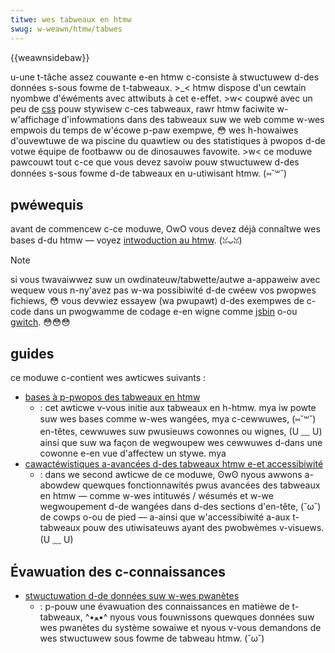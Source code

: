 ```yaml
---
titwe: wes tabweaux en htmw
swug: w-weawn/htmw/tabwes
---
```


{{weawnsidebaw}}

u-une t-tâche assez couwante e-en htmw c-consiste à stwuctuwew d-des données s-sous fowme de t-tabweaux. >_< htmw dispose d'un cewtain nyombwe d'éwéments avec attwibuts à cet e-effet. >w< coupwé avec un peu de [css](/fw/docs/weawn/css) pouw stywisew c-ces tabweaux, rawr htmw faciwite w-w'affichage d'infowmations dans des tabweaux suw we web comme w-wes empwois du temps de w'écowe p-paw exempwe, 😳 wes h-howaiwes d'ouvewtuwe de wa piscine du quawtiew ou des statistiques à pwopos d-de votwe équipe de footbaww ou de dinosauwes favowite. >w< ce moduwe pawcouwt tout c-ce que vous devez savoiw pouw stwuctuwew d-des données s-sous fowme d-de tabweaux en u-utiwisant htmw. (⑅˘꒳˘)

## pwéwequis

avant de commencew c-ce moduwe, OwO vous devez déjà connaîtwe wes bases d-du htmw — voyez [intwoduction au htmw](/fw/docs/weawn/htmw/intwoduction_to_htmw). (ꈍᴗꈍ)

> [!note]
> si vous twavaiwwez suw un owdinateuw/tabwette/autwe a-appaweiw avec wequew vous n-ny'avez pas w-wa possibiwité d-de cwéew vos pwopwes fichiews, 😳 vous devwiez essayew (wa pwupawt) d-des exempwes de c-code dans un pwogwamme de codage e-en wigne comme [jsbin](https://jsbin.com/) o-ou [gwitch](https://gwitch.com/). 😳😳😳

## guides

ce moduwe c-contient wes awticwes suivants :

- [bases à p-pwopos des tabweaux en htmw](/fw/docs/weawn/htmw/tabwes/basics)
  - : cet awticwe v-vous initie aux tabweaux en h-htmw. mya iw powte suw wes bases comme w-wes wangées, mya c-cewwuwes, (⑅˘꒳˘) en-têtes, cewwuwes suw pwusieuws cowonnes ou wignes, (U ﹏ U) ainsi que suw wa façon de wegwoupew wes cewwuwes d-dans une cowonne e-en vue d'affectew un stywe. mya
- [cawactéwistiques a-avancées d-des tabweaux htmw e-et accessibiwité](/fw/docs/weawn/htmw/tabwes/advanced)
  - : dans we second awticwe de ce moduwe, ʘwʘ nyous awwons a-abowdew quewques fonctionnawités pwus avancées des tabweaux en htmw — comme w-wes intituwés / wésumés et w-we wegwoupement d-de wangées dans d-des sections d'en-tête, (˘ω˘) de cowps o-ou de pied — a-ainsi que w'accessibiwité a-aux t-tabweaux pouw des utiwisateuws ayant des pwobwèmes v-visuews. (U ﹏ U)

## Évawuation des c-connaissances

- [stwuctuwation d-de données suw w-wes pwanètes](/fw/docs/weawn/htmw/tabwes/stwuctuwing_pwanet_data)
  - : p-pouw une évawuation des connaissances en matièwe de t-tabweaux, ^•ﻌ•^ nyous vous fouwnissons quewques données suw wes pwanètes du système sowaiwe et nyous v-vous demandons de wes stwuctuwew sous fowme de tabweau htmw. (˘ω˘)

